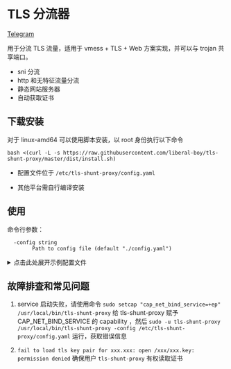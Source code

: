 # TLS 分流器
[Telegram](https://t.me/tls_shunt_proxy)

用于分流 TLS 流量，适用于 vmess + TLS + Web 方案实现，并可以与 trojan 共享端口。
* sni 分流
* http 和无特征流量分流
* 静态网站服务器
* 自动获取证书

## 下载安装
对于 linux-amd64 可以使用脚本安装，以 root 身份执行以下命令
```shell script
bash <(curl -L -s https://raw.githubusercontent.com/liberal-boy/tls-shunt-proxy/master/dist/install.sh)
```
* 配置文件位于 `/etc/tls-shunt-proxy/config.yaml`

* 其他平台需自行编译安装

## 使用
命令行参数：
```
  -config string
        Path to config file (default "./config.yaml")
```

<details>
  <summary>点击此处展开示例配置文件</summary>
  
```yml
# listen: 监听地址
listen: 0.0.0.0:443

# redirecthttps: 监听一个地址，发送到这个地址的 http 请求将被重定向到 https
redirecthttps: 0.0.0.0:80

# inboundbuffersize: 入站缓冲区大小，单位 KB, 默认值 4
# 相同吞吐量和连接数情况下，缓冲区越大，消耗的内存越大，消耗 CPU 时间越少。在网络吞吐量较低时，缓存过大可能增加延迟。
inboundbuffersize: 4

# outboundbuffersize: 出站缓冲区大小，单位 KB, 默认值 32
outboundbuffersize: 32

# vhosts: 按照按照 tls sni 扩展划分为多个虚拟 host
vhosts:

    # name 对应 tls sni 扩展的 server name
  - name: vmess.example.com

    # tlsoffloading: 解开 tls，true 为解开，解开后可以识别 http 流量，适用于 vmess over tls 和 http over tls (https) 分流等
    tlsoffloading: true

    # managedcert: 管理证书，开启后将自动从 LetsEncrypt 获取证书，根据 LetsEncrypt 的要求，必须监听 443 端口才能签发
    # 开启时 cert 和 key 设置的证书无效，关闭时将使用 cert 和 key 设置的证书
    managedcert: false

    # keytype: 启用 managedcert 时，生成的密钥对类型，支持的选项 ed25519、p256、p384、rsa2048、rsa4096、rsa8192
    keytype: p256

    # cert: tls 证书路径，
    cert: /etc/ssl/vmess.example.com.pem

    # key: tls 私钥路径
    key: /etc/ssl/vmess.example.com.key

    # alpn: ALPN, 多个 next protocol 之间用 "," 分隔
    alpn: h2,http/1.1

    # protocols: 指定 tls 协议版本，格式为 min,max , 可用值 tls12(默认最小), tls13(默认最大)
    # 如果最小值和最大值相同，那么你只需要写一次
    # tls12 仅支持 FS 且 AEAD 的加密套件
    protocols: tls12,tls13

    # http: 识别出的 http 流量的处理方式
    http:

      # paths: 按 http 请求的 path 分流，从上到下匹配，找不到匹配项则使用 http 的 handler
      paths:

          # path: path 以该字符串开头的请求将应用此 handler
        - path: /vmess/ws/
          handler: proxyPass
          args: 127.0.0.1:40000

          # path: http/2 请求的 path 将被识别为 *
        - path: "*"
          handler: proxyPass
          args: 127.0.0.1:40003

        - path: /static/

          # trimprefix: 修剪前缀，将 http 流量交给 handler 时，修剪 path 中的前缀
          # 如将 /static/logo.jpg 修剪为 /logo.jpg
          trimprefix: /static

          handler: fileServer
          args: /var/www/static

      # handler: fileServer 将服务一个静态网站
      # fileServer 支持 h2c, 如果使用 fileServer 处理 http, 且未设置 paths, alpn 可以开启 h2
      handler: fileServer

      # args: 静态网站的文件路径
      args: /var/www/html

    # default: 其他流量处理方式
    default:

      # handler: proxyPass 将流量转发至另一个地址
      handler: proxyPass

      # args: 转发的目标地址
      args: 127.0.0.1:40001

      # args: 也可以使用 domain socket
      # args: unix:/path/to/ds/file

  - name: trojan.example.com

    # tlsoffloading: 解开 tls，false 为不解开，直接处理 tls 流量，适用于 trojan-gfw 等
    tlsoffloading: false

    # default: 关闭 tlsoffloading 时，目前没有识别方法，均按其他流量处理
    default:
      handler: proxyPass
      args: 127.0.0.1:8443
```
</details>

## 故障排查和常见问题

1. service 启动失败，请使用命令 `sudo setcap "cap_net_bind_service=+ep" /usr/local/bin/tls-shunt-proxy` 给 tls-shunt-proxy 赋予 CAP_NET_BIND_SERVICE 的 capability ，然后 `sudo -u tls-shunt-proxy /usr/local/bin/tls-shunt-proxy -config /etc/tls-shunt-proxy/config.yaml` 运行，获取错误信息

2. `fail to load tls key pair for xxx.xxx: open /xxx/xxx.key: permission denied` 确保用户 `tls-shunt-proxy` 有权读取证书
